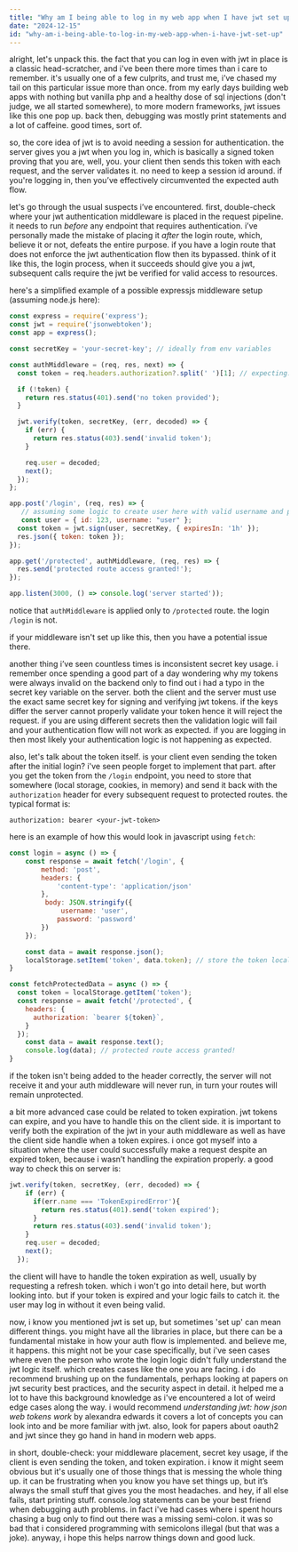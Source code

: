 ```yaml
---
title: "Why am I being able to log in my web app when I have jwt set up?"
date: "2024-12-15"
id: "why-am-i-being-able-to-log-in-my-web-app-when-i-have-jwt-set-up"
---
```


alright, let's unpack this. the fact that you can log in even with jwt in place is a classic head-scratcher, and i've been there more times than i care to remember. it's usually one of a few culprits, and trust me, i’ve chased my tail on this particular issue more than once. from my early days building web apps with nothing but vanilla php and a healthy dose of sql injections (don't judge, we all started somewhere), to more modern frameworks, jwt issues like this one pop up. back then, debugging was mostly print statements and a lot of caffeine. good times, sort of.

so, the core idea of jwt is to avoid needing a session for authentication. the server gives you a jwt when you log in, which is basically a signed token proving that you are, well, you. your client then sends this token with each request, and the server validates it. no need to keep a session id around. if you're logging in, then you’ve effectively circumvented the expected auth flow.

let's go through the usual suspects i’ve encountered. first, double-check where your jwt authentication middleware is placed in the request pipeline. it needs to run *before* any endpoint that requires authentication. i’ve personally made the mistake of placing it *after* the login route, which, believe it or not, defeats the entire purpose. if you have a login route that does not enforce the jwt authentication flow then its bypassed. think of it like this, the login process, when it succeeds should give you a jwt, subsequent calls require the jwt be verified for valid access to resources.

here's a simplified example of a possible expressjs middleware setup (assuming node.js here):

```javascript
const express = require('express');
const jwt = require('jsonwebtoken');
const app = express();

const secretKey = 'your-secret-key'; // ideally from env variables

const authMiddleware = (req, res, next) => {
  const token = req.headers.authorization?.split(' ')[1]; // expecting: Bearer <token>

  if (!token) {
    return res.status(401).send('no token provided');
  }

  jwt.verify(token, secretKey, (err, decoded) => {
    if (err) {
      return res.status(403).send('invalid token');
    }

    req.user = decoded;
    next();
  });
};

app.post('/login', (req, res) => {
   // assuming some logic to create user here with valid username and password.
   const user = { id: 123, username: "user" };
  const token = jwt.sign(user, secretKey, { expiresIn: '1h' });
  res.json({ token: token });
});

app.get('/protected', authMiddleware, (req, res) => {
  res.send('protected route access granted!');
});

app.listen(3000, () => console.log('server started'));
```

notice that `authMiddleware` is applied only to `/protected` route. the login `/login` is not.

if your middleware isn't set up like this, then you have a potential issue there.

another thing i’ve seen countless times is inconsistent secret key usage. i remember once spending a good part of a day wondering why my tokens were always invalid on the backend only to find out i had a typo in the secret key variable on the server. both the client and the server must use the exact same secret key for signing and verifying jwt tokens. if the keys differ the server cannot properly validate your token hence it will reject the request. if you are using different secrets then the validation logic will fail and your authentication flow will not work as expected. if you are logging in then most likely your authentication logic is not happening as expected.

also, let's talk about the token itself. is your client even sending the token after the initial login? i've seen people forget to implement that part. after you get the token from the `/login` endpoint, you need to store that somewhere (local storage, cookies, in memory) and send it back with the `authorization` header for every subsequent request to protected routes. the typical format is:

```
authorization: bearer <your-jwt-token>
```

here is an example of how this would look in javascript using `fetch`:

```javascript
const login = async () => {
    const response = await fetch('/login', {
        method: 'post',
        headers: {
            'content-type': 'application/json'
        },
         body: JSON.stringify({
             username: 'user',
            password: 'password'
        })
    });

    const data = await response.json();
    localStorage.setItem('token', data.token); // store the token locally.
}

const fetchProtectedData = async () => {
  const token = localStorage.getItem('token');
  const response = await fetch('/protected', {
    headers: {
      authorization: `bearer ${token}`,
    }
  });
    const data = await response.text();
    console.log(data); // protected route access granted!
}
```

if the token isn't being added to the header correctly, the server will not receive it and your auth middleware will never run, in turn your routes will remain unprotected.

a bit more advanced case could be related to token expiration. jwt tokens can expire, and you have to handle this on the client side. it is important to verify both the expiration of the jwt in your auth middleware as well as have the client side handle when a token expires. i once got myself into a situation where the user could successfully make a request despite an expired token, because i wasn’t handling the expiration properly. a good way to check this on server is:

```javascript
jwt.verify(token, secretKey, (err, decoded) => {
    if (err) {
      if(err.name === 'TokenExpiredError'){
        return res.status(401).send('token expired');
      }
      return res.status(403).send('invalid token');
    }
    req.user = decoded;
    next();
  });
```

the client will have to handle the token expiration as well, usually by requesting a refresh token. which i won't go into detail here, but worth looking into. but if your token is expired and your logic fails to catch it. the user may log in without it even being valid.

now, i know you mentioned jwt is set up, but sometimes 'set up' can mean different things. you might have all the libraries in place, but there can be a fundamental mistake in how your auth flow is implemented. and believe me, it happens. this might not be your case specifically, but i've seen cases where even the person who wrote the login logic didn't fully understand the jwt logic itself. which creates cases like the one you are facing. i do recommend brushing up on the fundamentals, perhaps looking at papers on jwt security best practices, and the security aspect in detail. it helped me a lot to have this background knowledge as i've encountered a lot of weird edge cases along the way. i would recommend *understanding jwt: how json web tokens work* by alexandra edwards it covers a lot of concepts you can look into and be more familiar with jwt. also, look for papers about oauth2 and jwt since they go hand in hand in modern web apps.

in short, double-check: your middleware placement, secret key usage, if the client is even sending the token, and token expiration. i know it might seem obvious but it's usually one of those things that is messing the whole thing up. it can be frustrating when you know you have set things up, but it’s always the small stuff that gives you the most headaches. and hey, if all else fails, start printing stuff. console.log statements can be your best friend when debugging auth problems. in fact i've had cases where i spent hours chasing a bug only to find out there was a missing semi-colon. it was so bad that i considered programming with semicolons illegal (but that was a joke). anyway, i hope this helps narrow things down and good luck.
